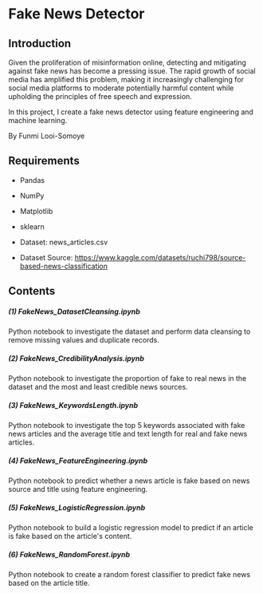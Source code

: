 # Fake News Detector

## Introduction
Given the proliferation of misinformation online, detecting and mitigating against fake news has become a pressing issue. The rapid growth of social media has amplified this problem, making it increasingly challenging for social media platforms to moderate potentially harmful content while upholding the principles of free speech and expression.

In this project, I create a fake news detector using feature engineering and machine learning. 

By Funmi Looi-Somoye
## Requirements
- Pandas
- NumPy
- Matplotlib
- sklearn

- Dataset: news_articles.csv
- Dataset Source: https://www.kaggle.com/datasets/ruchi798/source-based-news-classification

## Contents
##### (1) FakeNews_DatasetCleansing.ipynb 
Python notebook to investigate the dataset and perform data cleansing to remove missing values and duplicate records.

##### (2) FakeNews_CredibilityAnalysis.ipynb 
Python notebook to investigate the proportion of fake to real news in the dataset and the most and least credible news sources.

##### (3) FakeNews_KeywordsLength.ipynb 
Python notebook to investigate the top 5 keywords associated with fake news articles and the average title and text length for real and fake news articles.

##### (4) FakeNews_FeatureEngineering.ipynb 
Python notebook to predict whether a news article is fake based on news source and title using feature engineering.

##### (5) FakeNews_LogisticRegression.ipynb 
Python notebook to build a logistic regression model to predict if an article is fake based on the article's content.

##### (6) FakeNews_RandomForest.ipynb
Python notebook to create a random forest classifier to predict fake news based on the article title.
